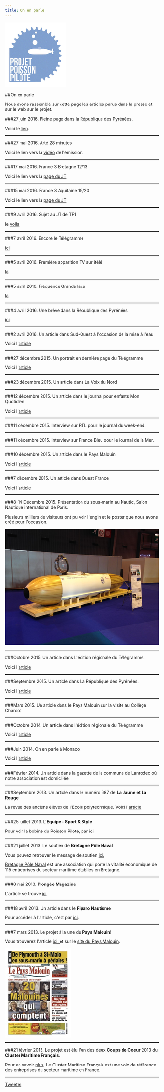 ```yaml
---
title: On en parle
---
```


<div class="row">
<div class="span3">

<img
 style="border: 0px solid ; width: 200px; height: 210px;"
 alt="logo" src="img/LogoFRL.gif">

</div>

<div class="span9">

##On en parle

Nous avons rassemblé sur cette page les articles parus dans la presse et sur le web sur le projet.

</div>
</div>

###27 juin 2016. Pleine page dans la République des Pyrénées.

Voici le [lien](http://www.larepubliquedespyrenees.fr/2016/06/27/en-sous-marin-a-pedales-un-palois-a-l-assaut-de-la-manche,2036505.php).

<hr style="width: 100%; height: 2px;">

###27 mai 2016. Arté 28 minutes

Voici le lien vers la [vidéo](https://www.youtube.com/watch?v=YjjUP6_Y0Fo&feature=youtu.be&t=27m54s) de l\'émission.

<hr style="width: 100%; height: 2px;">

###17 mai 2016. France 3 Bretagne 12/13

Voici le lien vers la [page du JT](http://france3-regions.francetvinfo.fr/bretagne/emissions/jt-1213-bretagne)

<hr style="width: 100%; height: 2px;">

###15 mai 2016. France 3 Aquitaine 19/20

Voici le lien vers la [page du JT](http://france3-regions.francetvinfo.fr/aquitaine/emissions/jt-1920-aquitaine)

<hr style="width: 100%; height: 2px;">

###9 avril 2016. Sujet au JT de TF1

le [voila](http://lci.tf1.fr/jt-we/videos/2016/inspires-de-tintin-ils-vont-traverser-la-manche-en-pedalant-dans-8731854.html)

<hr style="width: 100%; height: 2px;">

###7 avril 2016. Encore le Télégramme

[ici](http://www.letelegramme.fr/france/sous-marin-a-pedales-antoine-delafargue-pret-a-traverser-la-manche-07-04-2016-11022673.php)

<hr style="width: 100%; height: 2px;">

###5 avril 2016. Première apparition TV sur itélé

[là](http://www.itele.fr/france/video/un-sous-marin-a-pedales-pourrait-bientot-traverser-la-manche-159970)

<hr style="width: 100%; height: 2px;">

###5 avril 2016. Fréquence Grands lacs

[là](http://www.frequencegrandslacs.fr/edito-21974-du-05-04-16-Maman--le-petit-poisson-d-avril-va-t-il-a-Biscarrosse-sous-l-eau---Forcement---.html)

<hr style="width: 100%; height: 2px;">

###4 avril 2016. Une brève dans la République des Pyrénées

[ici](http://www.larepubliquedespyrenees.fr/2016/04/04/sous-marin-a-pedales-des-tests-a-biscarrosse,2015213.php)

<hr style="width: 100%; height: 2px;">

###2 avril 2016. Un article dans Sud-Ouest à l\'occasion de la mise à l\'eau

Voici l\'[article](http://www.sudouest.fr/2016/04/02/passer-la-manche-en-sous-marin-a-pedales-2318908-3307.php)

<hr style="width: 100%; height: 2px;">

###27 décembre 2015. Un portrait en dernière page du Télégramme

Voici l\'[article](http://www.letelegramme.fr/bretagne/defi-vingt-mille-lieues-sous-la-manche-27-12-2015-10902400.php)

<hr style="width: 100%; height: 2px;">

###23 décembre 2015. Un article dans La Voix du Nord

<hr style="width: 100%; height: 2px;">

###12 décembre 2015. Un article dans le journal pour enfants Mon Quotidien

Voici l\'[article](http://www.monquotidien.fr/infos/2015/12/12/france/traverser-une-mer----en-sous-marin-a-pedales---a13666)

<hr style="width: 100%; height: 2px;">

###11 décembre 2015. Interview sur RTL pour le journal du week-end.

<hr style="width: 100%; height: 2px;">

###11 décembre 2015. Interview sur France Bleu pour le journal de la Mer.

<hr style="width: 100%; height: 2px;">

###10 décembre 2015. Un article dans le Pays Malouin

Voici l\'[article](http://www.lepaysmalouin.fr/2015/12/10/de-plymouth-a-saint-malo-en-sous-marin-a-pedales-une-aventure-prevue-pour-l-ete-2016/)

<hr style="width: 100%; height: 2px;">

###7 décembre 2015. Un article dans Ouest France

Voici l\'[article](http://www.ouest-france.fr/leditiondusoir/data/635/reader/reader.html?t=1449508748232#!preferred/1/package/635/pub/636/page/9)

<hr style="width: 100%; height: 2px;">

###8-14 Décembre 2015. Présentation du sous-marin au Nautic, Salon Nautique international de Paris. 

Plusieurs milliers de visiteurs ont pu voir l\'engin et le poster que nous avons créé pour l\'occasion.

![](img/nautic.jpg)

<hr style="width: 100%; height: 2px;">

###Octobre 2015. Un article dans L\'édition régionale du Télégramme.

Voici l\'[article](http://www.letelegramme.fr/bretagne/defi-la-manche-en-sous-marin-a-pedales-16-10-2014-10387442.php)

<hr style="width: 100%; height: 2px;">

###Septembre 2015. Un article dans La République des Pyrénées.

Voici l\'[article](http://www.larepubliquedespyrenees.fr/2015/09/11/le-sous-marin-de-ses-reves,1275029.php)

<hr style="width: 100%; height: 2px;">

###Mars 2015. Un article dans le Pays Malouin sur la visite au Collège Charcot

<hr style="width: 100%; height: 2px;">

###Octobre 2014. Un article dans l\'édition régionale du Télégramme

Voici l\'[article](http://www.letelegramme.fr/bretagne/defi-la-manche-en-sous-marin-a-pedales-16-10-2014-10387442.php)

<hr style="width: 100%; height: 2px;">

###Juin 2014. On en parle à Monaco

Voici l\'[article](http://www.monacochannel.mc/Chaines/Musee-oceanographique-de-Monaco/Actus-et-Photos/Les-sous-marins-aussi-ont-des-jambes)

<hr style="width: 100%; height: 2px;">

###Février 2014. Un article dans la gazette de la commune de Lanrodec où notre association est domiciliée

<hr style="width: 100%; height: 2px;">

###Septembre 2013. Un article dans le numéro 687 de **La Jaune et La Rouge**

La revue des anciens élèves de l\'Ecole polytechnique.
Voici l\'[article](http://www.lajauneetlarouge.com/article/de-plymouth-saint-malo-en-sous-marin-propulsion-humaine)

<hr style="width: 100%; height: 2px;">

###25 juillet 2013. L\'**Equipe - Sport \& Style**

Pour voir la bobine du Poisson Pilote, par [ici](http://www.sportetstyle.fr/lifestyle/high-tech/a,584,un-sous-marin-a-pedales-pour-traverser-la-manche.html)

<hr style="width: 100%; height: 2px;">

###21 juillet 2013. Le soutien de **Bretagne Pôle Naval**

Vous pouvez retrouver le message de soutien <a href="img/brevePoleNaval.jpg">ici. </a>

[Bretagne Pôle Naval](http://www.bretagnepolenaval.org) 
est une association qui porte la vitalité économique de 115 entreprises du secteur maritime établies en Bretagne.

<hr style="width: 100%; height: 2px;">

###8 mai 2013. **Plongée Magazine**

L\'article se trouve [ici](http://www.plongee-mag.net/actus/environnement-actus/traversee-la-manche-en-sous-marin-a-pedales/)

<hr style="width: 100%; height: 2px;">

###18 avril 2013. Un article dans le **Figaro Nautisme**

Pour accéder à l\'article, c\'est par [ici](http://nautisme.lefigaro.fr/actualites-nautisme/a-decouvrir-2/2013-04-18-15-42-40/la-manche-sur-un-sous-marin-a-pedales-10087.php).

<hr style="width: 100%; height: 2px;">

###7 mars 2013. Le projet à la une du **Pays Malouin**!

Vous trouverez l\'article <a href="img/04-PM-070313.pdf">ici. </a>
et sur le [site du Pays Malouin](http://www.lepaysmalouin.fr/2013/03/07/ils-vont-traverser-la-manche-a-bord-dun-sous-marin-a-pedales/).

![](img/01Q-PM-215.jpg)

<hr style="width: 100%; height: 2px;">

###21 février 2013. Le projet est élu l\'un des deux **Coups de Coeur** 2013 du **Cluster Maritime Français**.

Pour en savoir [plus](http://www.cluster-maritime.fr/article.php?id=32).
Le Cluster Maritime Français est une voix de référence des entreprises du secteur maritime en France.

<hr style="width: 100%; height: 2px;">

<a href="https://twitter.com/share" class="twitter-share-button" data-lang="fr" data-size="large" data-hashtags="poissonpilote">Tweeter</a>
<script>!function(d,s,id){var js,fjs=d.getElementsByTagName(s)[0];if(!d.getElementById(id)){js=d.createElement(s);js.id=id;js.src="//platform.twitter.com/widgets.js";fjs.parentNode.insertBefore(js,fjs);}}(document,"script","twitter-wjs");</script>



